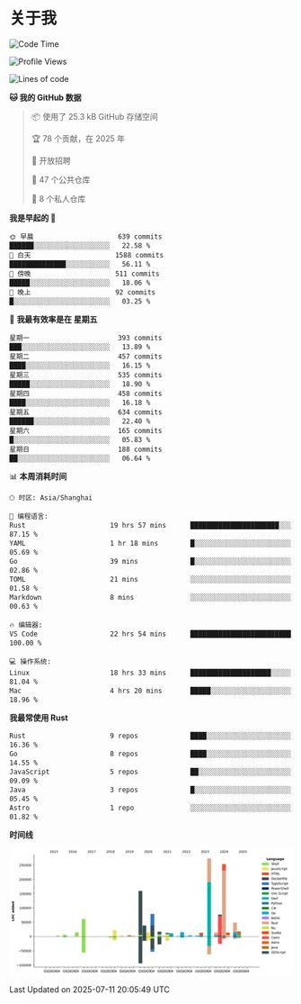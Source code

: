 # 关于我

<!--START_SECTION:waka-->
![Code Time](http://img.shields.io/badge/Code%20Time-3%2C949%20hrs%2025%20mins-blue)

![Profile Views](http://img.shields.io/badge/%E4%B8%AA%E4%BA%BA%E8%B5%84%E6%96%99%E8%A7%82%E7%9C%8B%E6%AC%A1%E6%95%B0-0-blue)

![Lines of code](https://img.shields.io/badge/%E4%BB%8E%E3%80%8CHello%20World%E3%80%8D%E8%B5%B7%E6%88%91%E5%B7%B2%E7%BB%8F%E5%86%99%E4%BA%86-1.2%20million%20%E8%A1%8C%E4%BB%A3%E7%A0%81-blue)

**🐱 我的 GitHub 数据** 

> 📦  使用了 25.3 kB GitHub 存储空间 
 > 
> 🏆 78 个贡献，在 2025 年
 > 
> 💼 开放招聘
 > 
> 📜 47 个公共仓库 
 > 
> 🔑 8 个私人仓库 
 > 
**我是早起的 🐤** 

```text
🌞 早晨                     639 commits         ██████░░░░░░░░░░░░░░░░░░░   22.58 % 
🌆 白天                     1588 commits        ██████████████░░░░░░░░░░░   56.11 % 
🌃 傍晚                     511 commits         █████░░░░░░░░░░░░░░░░░░░░   18.06 % 
🌙 晚上                     92 commits          █░░░░░░░░░░░░░░░░░░░░░░░░   03.25 % 
```
📅 **我最有效率是在 星期五** 

```text
星期一                      393 commits         ███░░░░░░░░░░░░░░░░░░░░░░   13.89 % 
星期二                      457 commits         ████░░░░░░░░░░░░░░░░░░░░░   16.15 % 
星期三                      535 commits         █████░░░░░░░░░░░░░░░░░░░░   18.90 % 
星期四                      458 commits         ████░░░░░░░░░░░░░░░░░░░░░   16.18 % 
星期五                      634 commits         ██████░░░░░░░░░░░░░░░░░░░   22.40 % 
星期六                      165 commits         █░░░░░░░░░░░░░░░░░░░░░░░░   05.83 % 
星期日                      188 commits         ██░░░░░░░░░░░░░░░░░░░░░░░   06.64 % 
```


📊 **本周消耗时间** 

```text
🕑︎ 时区: Asia/Shanghai

💬 编程语言: 
Rust                     19 hrs 57 mins      ██████████████████████░░░   87.15 % 
YAML                     1 hr 18 mins        █░░░░░░░░░░░░░░░░░░░░░░░░   05.69 % 
Go                       39 mins             █░░░░░░░░░░░░░░░░░░░░░░░░   02.86 % 
TOML                     21 mins             ░░░░░░░░░░░░░░░░░░░░░░░░░   01.58 % 
Markdown                 8 mins              ░░░░░░░░░░░░░░░░░░░░░░░░░   00.63 % 

🔥 编辑器: 
VS Code                  22 hrs 54 mins      █████████████████████████   100.00 % 

💻 操作系统: 
Linux                    18 hrs 33 mins      ████████████████████░░░░░   81.04 % 
Mac                      4 hrs 20 mins       █████░░░░░░░░░░░░░░░░░░░░   18.96 % 
```

**我最常使用 Rust** 

```text
Rust                     9 repos             ████░░░░░░░░░░░░░░░░░░░░░   16.36 % 
Go                       8 repos             ████░░░░░░░░░░░░░░░░░░░░░   14.55 % 
JavaScript               5 repos             ██░░░░░░░░░░░░░░░░░░░░░░░   09.09 % 
Java                     3 repos             █░░░░░░░░░░░░░░░░░░░░░░░░   05.45 % 
Astro                    1 repo              ░░░░░░░░░░░░░░░░░░░░░░░░░   01.82 % 
```



**时间线**

![Lines of Code chart](https://raw.githubusercontent.com/catusax/catusax/master/assets/bar_graph.png)


 Last Updated on 2025-07-11 20:05:49 UTC
<!--END_SECTION:waka-->
